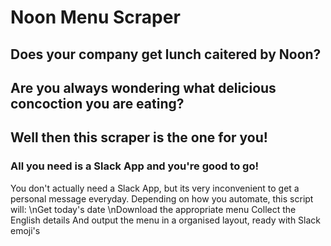 # Noon Menu Scraper

## Does your company get lunch caitered by Noon?
## Are you always wondering what delicious concoction you are eating?
## Well then this scraper is the one for you!
### All you need is a Slack App and you're good to go! 
You don't actually need a Slack App, but its very inconvenient to get a personal message everyday.
Depending on how you automate, this script will: 
\nGet today's date
\nDownload the appropriate menu
Collect the English details
And output the menu in a organised layout, ready with Slack emoji's
